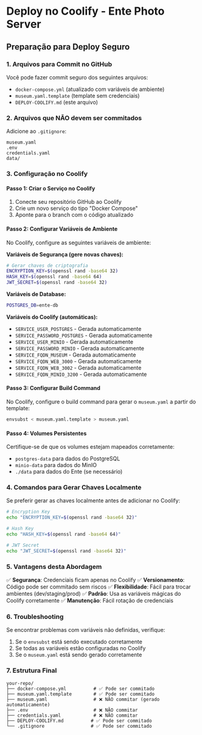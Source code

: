 # Deploy no Coolify - Ente Photo Server

## Preparação para Deploy Seguro

### 1. Arquivos para Commit no GitHub

Você pode fazer commit seguro dos seguintes arquivos:
- `docker-compose.yml` (atualizado com variáveis de ambiente)
- `museum.yaml.template` (template sem credenciais)
- `DEPLOY-COOLIFY.md` (este arquivo)

### 2. Arquivos que NÃO devem ser commitados

Adicione ao `.gitignore`:
```
museum.yaml
.env
credentials.yaml
data/
```

### 3. Configuração no Coolify

#### Passo 1: Criar o Serviço no Coolify
1. Conecte seu repositório GitHub ao Coolify
2. Crie um novo serviço do tipo "Docker Compose"
3. Aponte para o branch com o código atualizado

#### Passo 2: Configurar Variáveis de Ambiente

No Coolify, configure as seguintes variáveis de ambiente:

**Variáveis de Segurança (gere novas chaves):**
```bash
# Gerar chaves de criptografia
ENCRYPTION_KEY=$(openssl rand -base64 32)
HASH_KEY=$(openssl rand -base64 64)
JWT_SECRET=$(openssl rand -base64 32)
```

**Variáveis de Database:**
```bash
POSTGRES_DB=ente-db
```

**Variáveis do Coolify (automáticas):**
- `SERVICE_USER_POSTGRES` - Gerada automaticamente
- `SERVICE_PASSWORD_POSTGRES` - Gerada automaticamente
- `SERVICE_USER_MINIO` - Gerada automaticamente
- `SERVICE_PASSWORD_MINIO` - Gerada automaticamente
- `SERVICE_FQDN_MUSEUM` - Gerada automaticamente
- `SERVICE_FQDN_WEB_3000` - Gerada automaticamente
- `SERVICE_FQDN_WEB_3002` - Gerada automaticamente
- `SERVICE_FQDN_MINIO_3200` - Gerada automaticamente

#### Passo 3: Configurar Build Command

No Coolify, configure o build command para gerar o `museum.yaml` a partir do template:

```bash
envsubst < museum.yaml.template > museum.yaml
```

#### Passo 4: Volumes Persistentes

Certifique-se de que os volumes estejam mapeados corretamente:
- `postgres-data` para dados do PostgreSQL
- `minio-data` para dados do MinIO
- `./data` para dados do Ente (se necessário)

### 4. Comandos para Gerar Chaves Localmente

Se preferir gerar as chaves localmente antes de adicionar no Coolify:

```bash
# Encryption Key
echo "ENCRYPTION_KEY=$(openssl rand -base64 32)"

# Hash Key
echo "HASH_KEY=$(openssl rand -base64 64)"

# JWT Secret
echo "JWT_SECRET=$(openssl rand -base64 32)"
```

### 5. Vantagens desta Abordagem

✅ **Segurança**: Credenciais ficam apenas no Coolify
✅ **Versionamento**: Código pode ser commitado sem riscos
✅ **Flexibilidade**: Fácil para trocar ambientes (dev/staging/prod)
✅ **Padrão**: Usa as variáveis mágicas do Coolify corretamente
✅ **Manutenção**: Fácil rotação de credenciais

### 6. Troubleshooting

Se encontrar problemas com variáveis não definidas, verifique:
1. Se o `envsubst` está sendo executado corretamente
2. Se todas as variáveis estão configuradas no Coolify
3. Se o `museum.yaml` está sendo gerado corretamente

### 7. Estrutura Final

```
your-repo/
├── docker-compose.yml          # ✅ Pode ser commitado
├── museum.yaml.template        # ✅ Pode ser commitado
├── museum.yaml                 # ❌ NÃO commitar (gerado automaticamente)
├── .env                        # ❌ NÃO commitar
├── credentials.yaml            # ❌ NÃO commitar
├── DEPLOY-COOLIFY.md          # ✅ Pode ser commitado
└── .gitignore                 # ✅ Pode ser commitado
```
